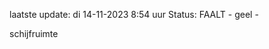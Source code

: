 laatste update: 
di 14-11-2023  8:54   uur 
Status: FAALT - geel - 
<div class="service Y">schijfruimte</div>